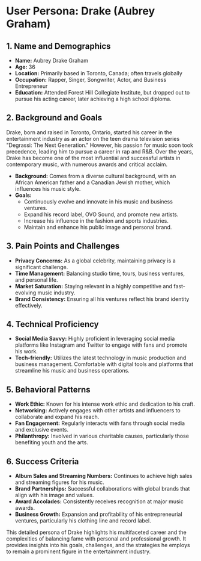 # User Persona: Drake (Aubrey Graham)

## 1. Name and Demographics
- **Name:** Aubrey Drake Graham
- **Age:** 36
- **Location:** Primarily based in Toronto, Canada; often travels globally
- **Occupation:** Rapper, Singer, Songwriter, Actor, and Business Entrepreneur
- **Education:** Attended Forest Hill Collegiate Institute, but dropped out to pursue his acting career, later achieving a high school diploma.

## 2. Background and Goals
Drake, born and raised in Toronto, Ontario, started his career in the entertainment industry as an actor on the teen drama television series "Degrassi: The Next Generation." However, his passion for music soon took precedence, leading him to pursue a career in rap and R&B. Over the years, Drake has become one of the most influential and successful artists in contemporary music, with numerous awards and critical acclaim.

- **Background:** Comes from a diverse cultural background, with an African American father and a Canadian Jewish mother, which influences his music style.
- **Goals:** 
  - Continuously evolve and innovate in his music and business ventures.
  - Expand his record label, OVO Sound, and promote new artists.
  - Increase his influence in the fashion and sports industries.
  - Maintain and enhance his public image and personal brand.

## 3. Pain Points and Challenges
- **Privacy Concerns:** As a global celebrity, maintaining privacy is a significant challenge.
- **Time Management:** Balancing studio time, tours, business ventures, and personal life.
- **Market Saturation:** Staying relevant in a highly competitive and fast-evolving music industry.
- **Brand Consistency:** Ensuring all his ventures reflect his brand identity effectively.

## 4. Technical Proficiency
- **Social Media Savvy:** Highly proficient in leveraging social media platforms like Instagram and Twitter to engage with fans and promote his work.
- **Tech-friendly:** Utilizes the latest technology in music production and business management. Comfortable with digital tools and platforms that streamline his music and business operations.

## 5. Behavioral Patterns
- **Work Ethic:** Known for his intense work ethic and dedication to his craft.
- **Networking:** Actively engages with other artists and influencers to collaborate and expand his reach.
- **Fan Engagement:** Regularly interacts with fans through social media and exclusive events.
- **Philanthropy:** Involved in various charitable causes, particularly those benefiting youth and the arts.

## 6. Success Criteria
- **Album Sales and Streaming Numbers:** Continues to achieve high sales and streaming figures for his music.
- **Brand Partnerships:** Successful collaborations with global brands that align with his image and values.
- **Award Accolades:** Consistently receives recognition at major music awards.
- **Business Growth:** Expansion and profitability of his entrepreneurial ventures, particularly his clothing line and record label.

This detailed persona of Drake highlights his multifaceted career and the complexities of balancing fame with personal and professional growth. It provides insights into his goals, challenges, and the strategies he employs to remain a prominent figure in the entertainment industry.